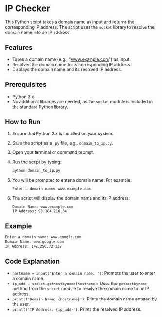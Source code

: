 # IP Checker

This Python script takes a domain name as input and returns the corresponding IP address. The script uses the `socket` library to resolve the domain name into an IP address.

## Features

- Takes a domain name (e.g., "www.example.com") as input.
- Resolves the domain name to its corresponding IP address.
- Displays the domain name and its resolved IP address.

## Prerequisites

- Python 3.x
- No additional libraries are needed, as the `socket` module is included in the standard Python library.

## How to Run

1. Ensure that Python 3.x is installed on your system.
2. Save the script as a `.py` file, e.g., `domain_to_ip.py`.
3. Open your terminal or command prompt.
4. Run the script by typing:

   ```bash
   python domain_to_ip.py
   ```

5. You will be prompted to enter a domain name. For example:
   ```
   Enter a domain name: www.example.com
   ```

6. The script will display the domain name and its IP address:
   ```
   Domain Name: www.example.com
   IP Address: 93.184.216.34
   ```

## Example

```bash
Enter a domain name: www.google.com
Domain Name: www.google.com
IP Address: 142.250.72.132
```

## Code Explanation

- `hostname = input('Enter a domain name: ')`: Prompts the user to enter a domain name.
- `ip_add = socket.gethostbyname(hostname)`: Uses the `gethostbyname` method from the `socket` module to resolve the domain name to an IP address.
- `print(f'Domain Name: {hostname}')`: Prints the domain name entered by the user.
- `print(f'IP Address: {ip_add}')`: Prints the resolved IP address.
